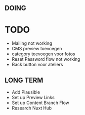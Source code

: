 ## DOING


# TODO
- Mailing not working
- CMS preview toevoegen
- category toevoegen voor fotos
- Reset Password flow not working
- Back button voor ateliers

## LONG TERM
- Add Plausible
- Set up Preview Links
- Set up Content Branch Flow
- Research Nuxt Hub

